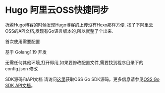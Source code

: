 # Hugo 阿里云OSS快捷同步

折腾Hugo博客的时候发现Hugo博客的上传没有Hexo那样方便.
找了下阿里云OSS的API文档,发现有Go语言版本的,所以就整了个出来.

首次使用需要配置


基于 Golang1.19 开发

无需任何其他环境,打开即用,如果要修改配置文件,需要找到程序目录下的 config.json 修改 

SDK源码和API文档
请访问[这里](https://github.com/aliyun/aliyun-oss-go-sdk?spm=a2c4g.11186623.0.0.1e8017fbqQLyba)获取OSS Go SDK源码。更多信息请参见[OSS Go SDK API文档](https://pkg.go.dev/github.com/aliyun/aliyun-oss-go-sdk/oss)。 
